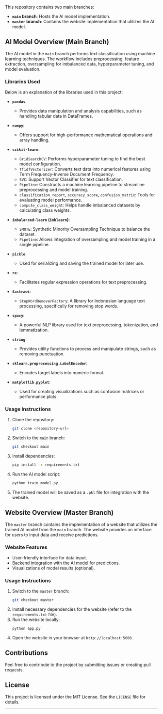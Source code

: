 This repository contains two main branches:

- **`main` branch**: Hosts the AI model implementation.
- **`master` branch**: Contains the website implementation that utilizes the AI model.

## AI Model Overview (Main Branch)
The AI model in the `main` branch performs text classification using machine learning techniques. The workflow includes preprocessing, feature extraction, oversampling for imbalanced data, hyperparameter tuning, and model evaluation.

### Libraries Used

Below is an explanation of the libraries used in this project:

- **`pandas`**:
  - Provides data manipulation and analysis capabilities, such as handling tabular data in DataFrames.

- **`numpy`**:
  - Offers support for high-performance mathematical operations and array handling.

- **`scikit-learn`**:
  - `GridSearchCV`: Performs hyperparameter tuning to find the best model configuration.
  - `TfidfVectorizer`: Converts text data into numerical features using Term Frequency-Inverse Document Frequency.
  - `SVC`: Support Vector Classifier for text classification.
  - `Pipeline`: Constructs a machine learning pipeline to streamline preprocessing and model training.
  - `classification_report`, `accuracy_score`, `confusion_matrix`: Tools for evaluating model performance.
  - `compute_class_weight`: Helps handle imbalanced datasets by calculating class weights.

- **`imbalanced-learn` (`imblearn`)**:
  - `SMOTE`: Synthetic Minority Oversampling Technique to balance the dataset.
  - `Pipeline`: Allows integration of oversampling and model training in a single pipeline.

- **`pickle`**:
  - Used for serializing and saving the trained model for later use.

- **`re`**:
  - Facilitates regular expression operations for text preprocessing.

- **`Sastrawi`**:
  - `StopWordRemoverFactory`: A library for Indonesian language text processing, specifically for removing stop words.

- **`spacy`**:
  - A powerful NLP library used for text preprocessing, tokenization, and lemmatization.

- **`string`**:
  - Provides utility functions to process and manipulate strings, such as removing punctuation.

- **`sklearn.preprocessing.LabelEncoder`**:
  - Encodes target labels into numeric format.

- **`matplotlib.pyplot`**:
  - Used for creating visualizations such as confusion matrices or performance plots.

### Usage Instructions
1. Clone the repository:
   ```bash
   git clone <repository-url>
   ```
2. Switch to the `main` branch:
   ```bash
   git checkout main
   ```
3. Install dependencies:
   ```bash
   pip install -r requirements.txt
   ```
4. Run the AI model script:
   ```bash
   python train_model.py
   ```
5. The trained model will be saved as a `.pkl` file for integration with the website.

## Website Overview (Master Branch)
The `master` branch contains the implementation of a website that utilizes the trained AI model from the `main` branch. The website provides an interface for users to input data and receive predictions.

### Website Features
- User-friendly interface for data input.
- Backend integration with the AI model for predictions.
- Visualizations of model results (optional).

### Usage Instructions
1. Switch to the `master` branch:
   ```bash
   git checkout master
   ```
2. Install necessary dependencies for the website (refer to the `requirements.txt` file).
3. Run the website locally:
   ```bash
   python app.py
   ```
4. Open the website in your browser at `http://localhost:5000`.

## Contributions
Feel free to contribute to the project by submitting issues or creating pull requests.

## License
This project is licensed under the MIT License. See the `LICENSE` file for details.

---
 
